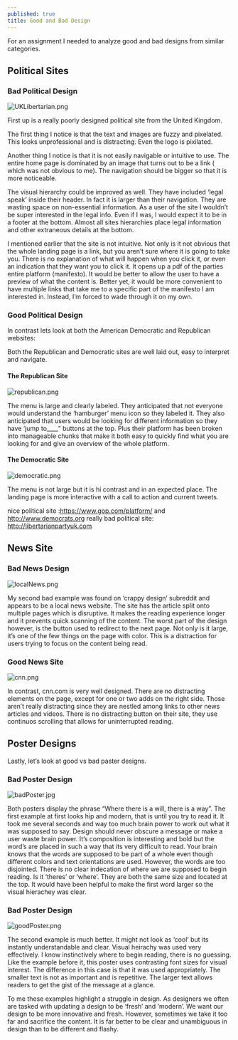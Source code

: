 ```yaml
---
published: true
title: Good and Bad Design
---
```



For an assignment I needed to analyze good and bad designs from similar categories.

## Political Sites

### Bad Political Design

![UKLibertarian.png]({{site.baseurl}}/assets/uploads/UKLibertarian.png)

First up is a really poorly designed political site from the United Kingdom. 

The first thing I notice is that the text  and images are fuzzy and pixelated. This  looks unprofessional and is distracting. Even the logo is pixilated. 

Another thing I notice is that it is not easily navigable or intuitive to use. The entire home page is dominated by an image that turns out to be a link ( which was not obvious to me). The navigation should be bigger so that it is more noticeable.
 
The visual hierarchy could be improved as well. They have included ‘legal speak’ inside their header. In fact it is larger than their navigation. They are wasting space on non-essential information.  As a user of the site I wouldn’t be super interested in the legal info. Even if I was, I would expect it to be in a footer at the bottom.  Almost all sites hierarchies place legal information and other extraneous details at the bottom. 

I mentioned earlier that the site is not intuitive. Not only is it not obvious that the whole landing page is a link, but you aren’t sure where it is going to take you. There is no explanation of what will happen when you click it, or even an indication that they want you to click it.
It opens up a pdf of the parties entire platform (manifesto). It would be better to allow the user to have a preview of what the content is. Better yet, it would be more convenient to have multiple links that take me to a specific part of the manifesto I am interested in. Instead, I’m forced to wade through it on my own.

### Good Political Design

In contrast lets look at both the American Democratic and Republican websites:

Both the  Republican and Democratic sites are well laid out, easy to interpret and navigate. 

#### The Republican Site

![republican.png]({{site.baseurl}}/assets/uploads/republican.png)

The menu is large and clearly labeled. They anticipated that not everyone would understand the ‘hamburger’ menu icon so they labeled it. They also anticipated that users would be looking for different information so they have ‘jump to____” buttons at the top. Plus their platform has been broken into manageable chunks that make it both easy to quickly find what you are looking for and give an overview of the whole platform.

#### The Democratic Site

![democratic.png]({{site.baseurl}}/assets/uploads/democratic.png)

The menu is not large but it is hi contrast and in an expected place. The landing page is more interactive with a call to action and current tweets.

nice political site :https://www.gop.com/platform/
and http://www.democrats.org
really bad political site:
http://libertarianpartyuk.com

## News Site

### Bad News Design

![localNews.png]({{site.baseurl}}/assets/uploads/localNews.png)

My second  bad example was found on ‘crappy design’ subreddit and appears to be a local news website. 
The site has the article split onto multiple pages which is disruptive. It makes the reading experience longer and it prevents quick scanning of the content. The worst part of the design however, is the button used to redirect to the next page. Not only is it large, it’s one of the few things on the page with color.  This is a distraction for users trying to focus on the content being read.

### Good News Site

![cnn.png]({{site.baseurl}}/assets/uploads/cnn.png)

In contrast, cnn.com is very well designed.  There are no distracting elements on the page, except for one or two adds on the right side. Those aren’t really distracting since they are nestled among links to other news articles and videos. There is no distracting button on their site, they use continuos scrolling that allows for uninterrupted reading.

## Poster Designs

Lastly, let’s look at good vs bad paster designs.

### Bad Poster Design

![badPoster.jpg]({{site.baseurl}}/assets/uploads/badPoster.jpg)

Both posters display the phrase “Where there is a will, there is a way”.
The first example at first looks hip and modern, that is until you try to read it.  It took me several seconds and way too much brain power to work out what it was supposed to say. Design should never obscure a message or make a user waste brain power.
It’s composition is interesting and bold but the word’s are placed in such a way that its very difficult to read. Your brain knows that the words are supposed to be part of a whole even though different colors and text orientations are used. However, the words are too disjointed. There is no clear indecation of where we are supposed to begin reading. Is it ‘theres’ or ‘where’. They are both the same size and located at the top. It would have been helpful to make the first word larger so the visual hierachey  was clear.

### Bad Poster Design

![goodPoster.png]({{site.baseurl}}/assets/uploads/goodPoster.png)

The second example is much better. It might not look as ‘cool’ but its instantly understandable and clear. 
Visual heirachy was used very effectively. I know instinctively where to begin reading, there is no guessing. Like the example before it, this poster uses contrasting font sizes for visual interest. The difference in this case is that it was used appropriately. The smaller text is not as important and is repetitive. The larger text allows readers to get the gist of the message at a glance.

To me these examples highlight a struggle in design. As designers we often are tasked with updating a design to be ‘fresh’ and ‘modern’. We want our design to be more innovative and fresh. However, sometimes we take it too far and sacrifice the content. It is far better to be clear and unambiguous in design than to be different and flashy.